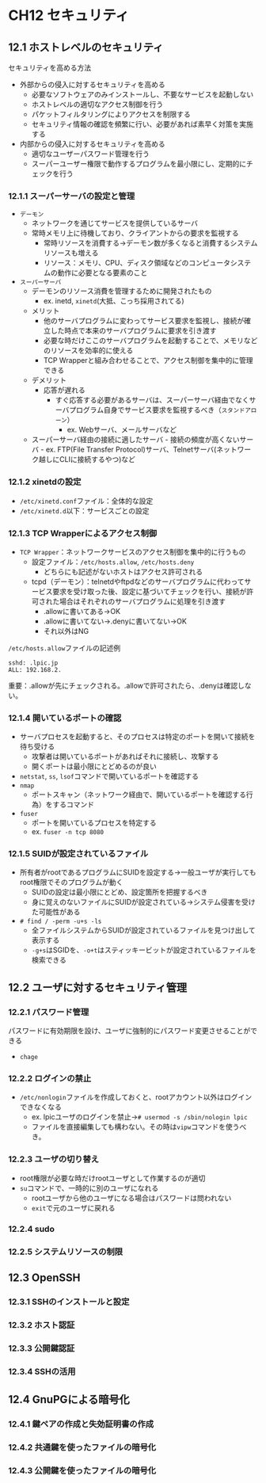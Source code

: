 # CH12 セキュリティ

## 12.1 ホストレベルのセキュリティ
セキュリティを高める方法
- 外部からの侵入に対するセキュリティを高める
    - 必要なソフトウェアのみインストールし、不要なサービスを起動しない
    - ホストレベルの適切なアクセス制御を行う
    - パケットフィルタリングによりアクセスを制限する
    - セキュリティ情報の確認を頻繁に行い、必要があれば素早く対策を実施する
- 内部からの侵入に対するセキュリティを高める
    - 適切なユーザーパスワード管理を行う
    - スーパーユーザー権限で動作するプログラムを最小限にし、定期的にチェックを行う

### 12.1.1 スーパーサーバの設定と管理
- `デーモン`
    - ネットワークを通じてサービスを提供しているサーバ
    - 常時メモリ上に待機しており、クライアントからの要求を監視する
        - 常時リソースを消費する→デーモン数が多くなると消費するシステムリソースも増える
        - リソース：メモリ、CPU、ディスク領域などのコンピュータシステムの動作に必要となる要素のこと
- `スーパーサーバ`
    - デーモンのリソース消費を管理するために開発されたもの
        - ex. inetd, `xinetd`(大抵、こっち採用されてる)
    - メリット
        - 他のサーバプログラムに変わってサービス要求を監視し、接続が確立した時点で本来のサーバプログラムに要求を引き渡す
        - 必要な時だけここのサーバプログラムを起動することで、メモリなどのリソースを効率的に使える
        - TCP Wrapperと組み合わせることで、アクセス制御を集中的に管理できる
    - デメリット
        - 応答が遅れる
            - すぐ応答する必要があるサーバは、スーパーサーバ経由でなくサーバプログラム自身でサービス要求を監視するべき（`スタンドアローン`）
                - ex. Webサーバ、メールサーバなど
    - スーパーサーバ経由の接続に適したサーバ
            - 接続の頻度が高くないサーバ
                - ex. FTP(File Transfer Protocol)サーバ、Telnetサーバ(ネットワーク越しにCLIに接続するやつ)など

### 12.1.2 xinetdの設定
- `/etc/xinetd.conf`ファイル：全体的な設定
- `/etc/xinetd.d`以下：サービスごとの設定

### 12.1.3 TCP Wrapperによるアクセス制御
- `TCP Wrapper`：ネットワークサービスのアクセス制御を集中的に行うもの
    - 設定ファイル：`/etc/hosts.allow`, `/etc/hosts.deny`
        - どちらにも記述がないホストはアクセス許可される
    - tcpd（デーモン）：telnetdやftpdなどのサーバプログラムに代わってサービス要求を受け取った後、設定に基づいてチェックを行い、接続が許可された場合はそれぞれのサーバプログラムに処理を引き渡す
        - .allowに書いてある→OK
        - .allowに書いてない→.denyに書いてない→OK
        - それ以外はNG

`/etc/hosts.allow`ファイルの記述例
```
sshd: .lpic.jp
ALL: 192.168.2.
```

重要：.allowが先にチェックされる。.allowで許可されたら、.denyは確認しない。

### 12.1.4 開いているポートの確認
- サーバプロセスを起動すると、そのプロセスは特定のポートを開いて接続を待ち受ける
    - 攻撃者は開いているポートがあればそれに接続し、攻撃する
    - 開くポートは最小限にとどめるのが良い
- `netstat`, `ss`, `lsof`コマンドで開いているポートを確認する
- `nmap`
    - ポートスキャン（ネットワーク経由で、開いているポートを確認する行為）をするコマンド
- `fuser`
    - ポートを開いているプロセスを特定する
    - ex. `fuser -n tcp 8080`

### 12.1.5 SUIDが設定されているファイル
- 所有者がrootであるプログラムにSUIDを設定する→一般ユーザが実行してもroot権限でそのプログラムが動く
    - SUIDの設定は最小限にとどめ、設定箇所を把握するべき
    - 身に覚えのないファイルにSUIDが設定されている→システム侵害を受けた可能性がある
- `# find / -perm -u+s -ls`
    - 全ファイルシステムからSUIDが設定されているファイルを見つけ出して表示する
    - `-g+s`はSGIDを、`-o+t`はスティッキービットが設定されているファイルを検索できる

## 12.2 ユーザに対するセキュリティ管理

### 12.2.1 パスワード管理
パスワードに有効期限を設け、ユーザに強制的にパスワード変更させることができる
- `chage`

### 12.2.2 ログインの禁止
- `/etc/nonlogin`ファイルを作成しておくと、rootアカウント以外はログインできなくなる
    - ex. lpicユーザのログインを禁止→`# usermod -s /sbin/nologin lpic`
    - ファイルを直接編集しても構わない。その時は`vipw`コマンドを使うべき。

### 12.2.3 ユーザの切り替え
- root権限が必要な時だけrootユーザとして作業するのが適切
- `su`コマンドで、一時的に別のユーザになれる
    - rootユーザから他のユーザになる場合はパスワードは問われない
    - `exit`で元のユーザに戻れる

### 12.2.4 sudo

### 12.2.5 システムリソースの制限

## 12.3 OpenSSH

### 12.3.1 SSHのインストールと設定

### 12.3.2 ホスト認証

### 12.3.3 公開鍵認証

### 12.3.4 SSHの活用

## 12.4 GnuPGによる暗号化

### 12.4.1 鍵ペアの作成と失効証明書の作成

### 12.4.2 共通鍵を使ったファイルの暗号化

### 12.4.3 公開鍵を使ったファイルの暗号化

